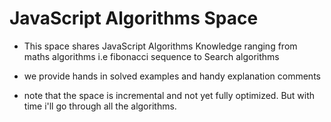 # JavaScript Algorithms Space

- This space shares JavaScript Algorithms Knowledge ranging from maths algorithms i.e fibonacci sequence to Search algorithms

- we provide hands in solved examples and handy explanation comments

- note that the space is incremental and not yet fully optimized. But with time i'll go through all the algorithms.

